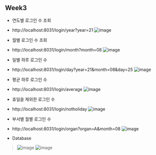## Week3

+ 연도별 로그인 수 조회
- http://localhost:8031/login/year?year=21
   ![image](https://user-images.githubusercontent.com/65826145/130973688-8a3ab25e-51c5-48cd-8ef8-4725d8bd569e.png)

+ 월별 로그인 수 조회
- http://localhost:8031/login/month?month=08
   ![image](https://user-images.githubusercontent.com/65826145/130973783-b5a98e4b-00ba-428e-8f39-da03ac59654a.png)

+ 일별 하루 로그인 수
- http://localhost:8031/login/day?year=21&month=08&day=25
   ![image](https://user-images.githubusercontent.com/65826145/130973931-df2bec2e-532a-4b19-a59f-3e871d0c08be.png)

+ 평균 하루 로그인 수
- http://localhost:8031/login/average
   ![image](https://user-images.githubusercontent.com/65826145/130974108-9d20600d-1a9e-4c56-8932-d547487a8d51.png)

+ 휴일을 제외한 로그인 수
- http://localhost:8031/login/notholiday
   ![image](https://user-images.githubusercontent.com/65826145/130974238-8ba5a4c8-3975-427b-8a90-31d759b2aec5.png)

+ 부서별 월별 로그인 수
- http://localhost:8031/login/organ?organ=A&month=08
   ![image](https://user-images.githubusercontent.com/65826145/130974333-a37080cd-7337-4e18-ba15-fd1831923d6d.png)

+ Database
> ![image](https://user-images.githubusercontent.com/65826145/130974444-5db533b9-9dbd-47cd-97fc-6db67fd65c03.png)
> ![image](https://user-images.githubusercontent.com/65826145/130974527-5515540d-3d5b-4aaa-a292-4f157034cc9c.png)

